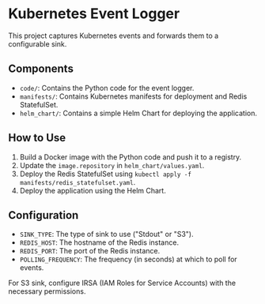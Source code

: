 
# Kubernetes Event Logger

This project captures Kubernetes events and forwards them to a configurable sink.

## Components

- `code/`: Contains the Python code for the event logger.
- `manifests/`: Contains Kubernetes manifests for deployment and Redis StatefulSet.
- `helm_chart/`: Contains a simple Helm Chart for deploying the application.

## How to Use

1. Build a Docker image with the Python code and push it to a registry.
2. Update the `image.repository` in `helm_chart/values.yaml`.
3. Deploy the Redis StatefulSet using `kubectl apply -f manifests/redis_statefulset.yaml`.
4. Deploy the application using the Helm Chart.

## Configuration

- `SINK_TYPE`: The type of sink to use ("Stdout" or "S3").
- `REDIS_HOST`: The hostname of the Redis instance.
- `REDIS_PORT`: The port of the Redis instance.
- `POLLING_FREQUENCY`: The frequency (in seconds) at which to poll for events.

For S3 sink, configure IRSA (IAM Roles for Service Accounts) with the necessary permissions.
